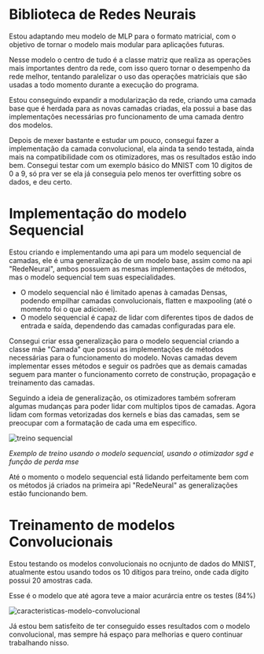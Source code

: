 # Biblioteca de Redes Neurais

Estou adaptando meu modelo de MLP para o formato matricial, com o objetivo de tornar o modelo mais modular para aplicações futuras.

Nesse modelo o centro de tudo é a classe matriz que realiza as operações mais importantes dentro da rede, com isso quero tornar o desempenho
da rede melhor, tentando paralelizar o uso das operações matriciais que são usadas a todo momento durante a execução do programa.

Estou conseguindo expandir a modularização da rede, criando uma camada base que é herdada para as novas camadas criadas, ela possui a base das 
implementações necessárias pro funcionamento de uma camada dentro dos modelos.

Depois de mexer bastante e estudar um pouco, consegui fazer a implementação da camada convolucional, ela ainda ta sendo testada, ainda mais na 
compatibilidade com os otimizadores, mas os resultados estão indo bem. Consegui testar com um exemplo básico do MNIST com 10 digitos de 0 a 9, só
pra ver se ela já conseguia pelo menos ter overfitting sobre os dados, e deu certo.

# Implementação do modelo Sequencial

Estou criando e implementando uma api para um modelo sequencial de camadas, ele é uma generalização de um modelo base, assim como na api "RedeNeural", ambos possuem as mesmas implementações de métodos, mas o modelo sequencial tem suas especialidades.

- O modelo sequencial não é limitado apenas à camadas Densas, podendo empilhar camadas convolucionais, flatten e maxpooling (até o momento foi o que adicionei).
- O modelo sequencial é capaz de lidar com diferentes tipos de dados de entrada e saída, dependendo das camadas configuradas para ele.

Consegui criar essa generalização para o modelo sequencial criando a classe mãe "Camada" que possui as implementações de métodos necessárias para o funcionamento do modelo. Novas camadas devem implementar esses métodos e seguir os padrões que as demais camadas seguem para manter o funcionamento correto de construção, propagação e treinamento das camadas.

Seguindo a ideia de generalização, os otimizadores também sofreram algumas mudanças para poder lidar com multiplos tipos de camadas. Agora lidam com formas vetorizadas dos kernels e bias das camadas, sem se preocupar com a formatação de cada uma em especifico.

![treino sequencial](https://github.com/thag0/Biblioteca-de-Redes-Neurais/assets/91092364/7fe7881b-5f7c-4e69-a387-418705667b48)

*Exemplo de treino usando o modelo sequencial, usando o otimizador sgd e função de perda mse*

Até o momento o modelo sequencial está lidando perfeitamente bem com os métodos já criados na primeira api "RedeNeural" as generalizações estão funcionando bem. 

# Treinamento de modelos Convolucionais

Estou testando os modelos convolucionais no ocnjunto de dados do MNIST, atualmente estou usando todos os 10 dítigos para treino, onde cada dígito possui 20 amostras cada.

Esse é o modelo que até agora teve a maior acurárcia entre os testes (84%)

![caracteristicas-modelo-convolucional](https://github.com/thag0/Biblioteca-de-Redes-Neurais/assets/91092364/f34357d7-8d8e-450d-9811-5f9addaf6004)

Já estou bem satisfeito de ter conseguido esses resultados com o modelo convolucional, mas sempre há espaço para melhorias e quero continuar trabalhando nisso.
